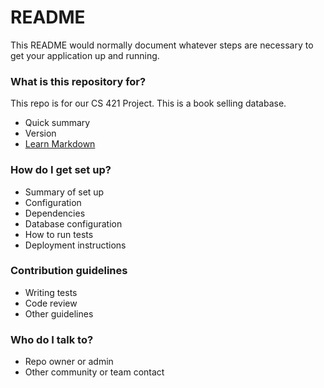 # README #

This README would normally document whatever steps are necessary to get your application up and running.



### What is this repository for? ###
This repo is for our CS 421 Project. This is a book selling database. 

* Quick summary
* Version
* [Learn Markdown](https://bitbucket.org/tutorials/markdowndemo)

### How do I get set up? ###

* Summary of set up
* Configuration
* Dependencies
* Database configuration
* How to run tests
* Deployment instructions

### Contribution guidelines ###

* Writing tests
* Code review
* Other guidelines

### Who do I talk to? ###

* Repo owner or admin
* Other community or team contact

